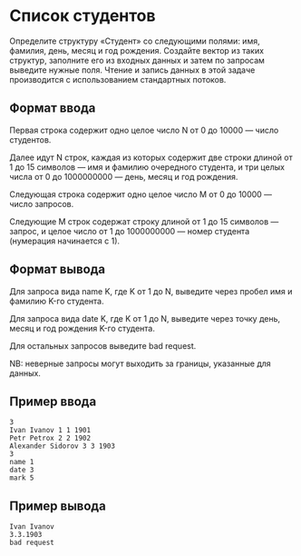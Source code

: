 # Список студентов

Определите структуру «Студент» со следующими полями: имя, фамилия, день, месяц и год рождения. Создайте вектор из таких структур, заполните его из входных данных и затем по запросам выведите нужные поля. Чтение и запись данных в этой задаче производится с использованием стандартных потоков.

## Формат ввода

Первая строка содержит одно целое число N от 0 до 10000 — число студентов.

Далее идут N строк, каждая из которых содержит две строки длиной от 1 до 15 символов — имя и фамилию очередного студента, и три целых числа от 0 до 1000000000 — день, месяц и год рождения.

Следующая строка содержит одно целое число M от 0 до 10000 — число запросов.

Следующие M строк содержат строку длиной от 1 до 15 символов — запрос, и целое число от 1 до 1000000000 — номер студента (нумерация начинается с 1).

## Формат вывода

Для запроса вида name K, где K от 1 до N, выведите через пробел имя и фамилию K-го студента.

Для запроса вида date K, где K от 1 до N, выведите через точку день, месяц и год рождения K-го студента.

Для остальных запросов выведите bad request.

NB: неверные запросы могут выходить за границы, указанные для данных.

## Пример ввода

```text
3
Ivan Ivanov 1 1 1901
Petr Petrox 2 2 1902
Alexander Sidorov 3 3 1903
3
name 1
date 3
mark 5
```

## Пример вывода

```text
Ivan Ivanov
3.3.1903
bad request
```

